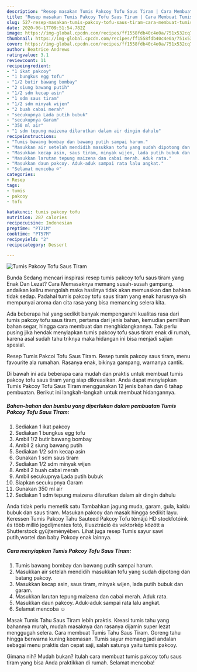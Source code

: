 ```yaml
---
description: "Resep masakan Tumis Pakcoy Tofu Saus Tiram | Cara Membuat Tumis Pakcoy Tofu Saus Tiram Yang Bisa Manjain Lidah"
title: "Resep masakan Tumis Pakcoy Tofu Saus Tiram | Cara Membuat Tumis Pakcoy Tofu Saus Tiram Yang Bisa Manjain Lidah"
slug: 527-resep-masakan-tumis-pakcoy-tofu-saus-tiram-cara-membuat-tumis-pakcoy-tofu-saus-tiram-yang-bisa-manjain-lidah
date: 2020-06-17T09:51:54.782Z
image: https://img-global.cpcdn.com/recipes/ff1558fdb40c4e0a/751x532cq70/tumis-pakcoy-tofu-saus-tiram-foto-resep-utama.jpg
thumbnail: https://img-global.cpcdn.com/recipes/ff1558fdb40c4e0a/751x532cq70/tumis-pakcoy-tofu-saus-tiram-foto-resep-utama.jpg
cover: https://img-global.cpcdn.com/recipes/ff1558fdb40c4e0a/751x532cq70/tumis-pakcoy-tofu-saus-tiram-foto-resep-utama.jpg
author: Beatrice Andrews
ratingvalue: 3.1
reviewcount: 11
recipeingredient:
- "1 ikat pakcoy"
- "1 bungkus egg tofu"
- "1/2 butir bawang bombay"
- "2 siung bawang putih"
- "1/2 sdm kecap asin"
- "1 sdm saus tiram"
- "1/2 sdm minyak wijen"
- "2 buah cabai merah"
- "secukupnya Lada putih bubuk"
- "secukupnya Garam"
- "350 ml air"
- "1 sdm tepung maizena dilarutkan dalam air dingin dahulu"
recipeinstructions:
- "Tumis bawang bombay dan bawang putih sampai harum."
- "Masukkan air setelah mendidih masukkan tofu yang sudah dipotong dan batang pakcoy."
- "Masukkan kecap asin, saus tiram, minyak wijen, lada putih bubuk dan garam."
- "Masukkan larutan tepung maizena dan cabai merah. Aduk rata."
- "Masukkan daun pakcoy. Aduk-aduk sampai rata lalu angkat."
- "Selamat mencoba ☺️"
categories:
- Resep
tags:
- tumis
- pakcoy
- tofu

katakunci: tumis pakcoy tofu 
nutrition: 287 calories
recipecuisine: Indonesian
preptime: "PT21M"
cooktime: "PT57M"
recipeyield: "2"
recipecategory: Dessert

---
```



![Tumis Pakcoy Tofu Saus Tiram](https://img-global.cpcdn.com/recipes/ff1558fdb40c4e0a/751x532cq70/tumis-pakcoy-tofu-saus-tiram-foto-resep-utama.jpg)

Bunda Sedang mencari inspirasi resep tumis pakcoy tofu saus tiram yang Enak Dan Lezat? Cara Memasaknya memang susah-susah gampang. andaikan keliru mengolah maka hasilnya tidak akan memuaskan dan bahkan tidak sedap. Padahal tumis pakcoy tofu saus tiram yang enak harusnya sih mempunyai aroma dan cita rasa yang bisa memancing selera kita.

Ada beberapa hal yang sedikit banyak mempengaruhi kualitas rasa dari tumis pakcoy tofu saus tiram, pertama dari jenis bahan, kemudian pemilihan bahan segar, hingga cara membuat dan menghidangkannya. Tak perlu pusing jika hendak menyiapkan tumis pakcoy tofu saus tiram enak di rumah, karena asal sudah tahu triknya maka hidangan ini bisa menjadi sajian spesial.

Resep Tumis Pakcoi Tofu Saus Tiram. Resep tumis pakcoy saus tiram, menu favourite ala rumahan. Rasanya enak, bikinya gampang, warnanya cantik.


Di bawah ini ada beberapa cara mudah dan praktis untuk membuat tumis pakcoy tofu saus tiram yang siap dikreasikan. Anda dapat menyiapkan Tumis Pakcoy Tofu Saus Tiram menggunakan 12 jenis bahan dan 6 tahap pembuatan. Berikut ini langkah-langkah untuk membuat hidangannya.

<!--inarticleads1-->

##### Bahan-bahan dan bumbu yang diperlukan dalam pembuatan Tumis Pakcoy Tofu Saus Tiram:

1. Sediakan 1 ikat pakcoy
1. Sediakan 1 bungkus egg tofu
1. Ambil 1/2 butir bawang bombay
1. Ambil 2 siung bawang putih
1. Sediakan 1/2 sdm kecap asin
1. Gunakan 1 sdm saus tiram
1. Sediakan 1/2 sdm minyak wijen
1. Ambil 2 buah cabai merah
1. Ambil secukupnya Lada putih bubuk
1. Siapkan secukupnya Garam
1. Gunakan 350 ml air
1. Sediakan 1 sdm tepung maizena dilarutkan dalam air dingin dahulu


Anda tidak perlu memetik satu Tambahkan jagung muda, garam, gula, kaldu bubuk dan saus tiram. Masukan pakcoy dan masak hingga sedikit layu. Keressen Tumis Pakcoy Tahu Sauteed Pakcoy Tofu témájú HD stockfotóink és több millió jogdíjmentes fotó, illusztráció és vektorkép között a Shutterstock gyűjteményében. Lihat juga resep Tumis sayur sawi putih,wortel dan baby Pokcoy enak lainnya. 

<!--inarticleads2-->

##### Cara menyiapkan Tumis Pakcoy Tofu Saus Tiram:

1. Tumis bawang bombay dan bawang putih sampai harum.
1. Masukkan air setelah mendidih masukkan tofu yang sudah dipotong dan batang pakcoy.
1. Masukkan kecap asin, saus tiram, minyak wijen, lada putih bubuk dan garam.
1. Masukkan larutan tepung maizena dan cabai merah. Aduk rata.
1. Masukkan daun pakcoy. Aduk-aduk sampai rata lalu angkat.
1. Selamat mencoba ☺️


Masak Tumis Tahu Saus Tiram lebih praktis. Kreasi tumis tahu yang bahannya murah, mudah masaknya dan rasanya dijamin super lezat menggugah selera. Cara membuat Tumis Tahu Saus Tiram. Goreng tahu hingga berwarna kuning keemasan. Tumis sayur memang jadi andalan sebagai menu praktis dan cepat saji, salah satunya yaitu tumis pakcoy. 

Gimana nih? Mudah bukan? Itulah cara membuat tumis pakcoy tofu saus tiram yang bisa Anda praktikkan di rumah. Selamat mencoba!
